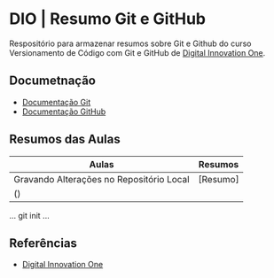 # DIO | Resumo Git e GitHub

Respositório para armazenar resumos sobre Git e Github do curso Versionamento de Código com Git e GitHub de [Digital Innovation One](https://www.dio.me).

## Documetnação
- [Documentação Git](https://git-scm.com/doc)
- [Documentação GitHub](https://docs.github.com/)

## Resumos das Aulas


| Aulas | Resumos |
|-------|---------|
| Gravando Alterações no Repositório Local | [Resumo]
() |

...
git init
...

## Referências
- [Digital Innovation One]()
